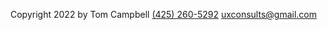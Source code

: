 Copyright 2022 by Tom Campbell [(425) 260-5292](tel:425-260-5292) [uxconsults@gmail.com](mailto:uxconsults@gmail.com) 
